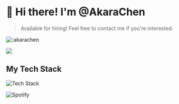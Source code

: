 # 👋 Hi there! I'm @AkaraChen

> Available for hiring! Feel free to contact me if you're interested.

![:akarachen](https://count.getloli.com/get/@akarachen)

![](https://github-readme-stats.vercel.app/api?username=akarachen)

## My Tech Stack

![Tech Stack](https://skillicons.dev/icons?i=vue,nuxtjs,react,nextjs,lit,tailwind,ts,vite,rollup,webpack,nodejs,mysql,express,go,git,py,jest,html,css,js&perline=5)

![Spotify](https://spotify-recently-played-readme.vercel.app/api?user=31vsl32sfegmjgt2c57uno7nhk7y)
